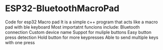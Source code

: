 # ESP32-BluetoothMacroPad
Code for esp32 Macro pad
It is a simple c++ program that acts like a macro pad with ble keyboard 
Most importatnt funcions include:
Bluetooth connection
Custom device name
Suppot for muliple buttons
Easy button press detection
Hold button for more keypresses
Able to send multiple keys with one press
